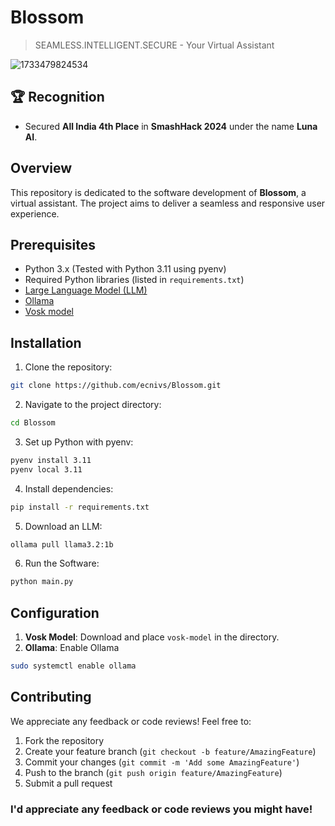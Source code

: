 # Blossom
> SEAMLESS.INTELLIGENT.SECURE - Your Virtual Assistant

![1733479824534](https://github.com/user-attachments/assets/05031c5a-5c77-491a-8be4-ae9bb38e9c97)

## 🏆 Recognition
- Secured **All India 4th Place** in **SmashHack 2024** under the name **Luna AI**.

## Overview
This repository is dedicated to the software development of **Blossom**, a virtual assistant. The project aims to deliver a seamless and responsive user experience.

## Prerequisites
- Python 3.x (Tested with Python 3.11 using pyenv)
- Required Python libraries (listed in `requirements.txt`)
- [Large Language Model (LLM)](https://en.wikipedia.org/wiki/Large_language_model)
- [Ollama](https://ollama.com/)
- [Vosk model](https://alphacephei.com/vosk/models)

## Installation
1. Clone the repository:
```bash
git clone https://github.com/ecnivs/Blossom.git
```
2. Navigate to the project directory:
```bash
cd Blossom
```
3. Set up Python with pyenv:
```bash
pyenv install 3.11
pyenv local 3.11
```
4. Install dependencies:
```bash
pip install -r requirements.txt
```
5. Download an LLM:
```bash
ollama pull llama3.2:1b
```
6. Run the Software:
```bash
python main.py
```

## Configuration
1. **Vosk Model**: Download and place `vosk-model` in the directory.
2. **Ollama**: Enable Ollama
```bash
sudo systemctl enable ollama
```

## Contributing
We appreciate any feedback or code reviews! Feel free to:
1. Fork the repository
2. Create your feature branch (`git checkout -b feature/AmazingFeature`)
3. Commit your changes (`git commit -m 'Add some AmazingFeature'`)
4. Push to the branch (`git push origin feature/AmazingFeature`)
5. Submit a pull request

### I'd appreciate any feedback or code reviews you might have!
